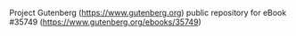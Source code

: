 Project Gutenberg (https://www.gutenberg.org) public repository for eBook #35749 (https://www.gutenberg.org/ebooks/35749)
